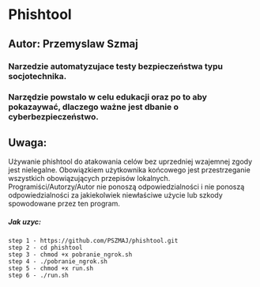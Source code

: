 # Phishtool
## Autor: Przemyslaw Szmaj
### Narzedzie automatyzujace testy bezpieczeństwa typu socjotechnika.
### Narzędzie powstalo w celu edukacji oraz po to aby pokazaywać, dlaczego ważne jest dbanie o cyberbezpieczeństwo.



## Uwaga:
Używanie phishtool do atakowania celów bez uprzedniej wzajemnej zgody jest nielegalne. Obowiązkiem użytkownika końcowego jest przestrzeganie wszystkich obowiązujących przepisów lokalnych. Programiści/Autorzy/Autor nie ponoszą odpowiedzialności i nie ponoszą odpowiedzialności za jakiekolwiek niewłaściwe użycie lub szkody spowodowane przez ten program.





##### Jak uzyc:
```
step 1 - https://github.com/PSZMAJ/phishtool.git
step 2 - cd phishtool
step 3 - chmod +x pobranie_ngrok.sh
step 4 - ./pobranie_ngrok.sh
step 5 - chmod +x run.sh
step 6 - ./run.sh
```
